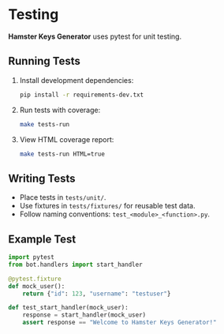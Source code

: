 # Testing

**Hamster Keys Generator** uses pytest for unit testing.

## Running Tests
1. Install development dependencies:
   ```sh
   pip install -r requirements-dev.txt
   ```
2. Run tests with coverage:
   ```sh
   make tests-run
   ```
3. View HTML coverage report:
   ```sh
   make tests-run HTML=true
   ```

## Writing Tests
- Place tests in `tests/unit/`.
- Use fixtures in `tests/fixtures/` for reusable test data.
- Follow naming conventions: `test_<module>_<function>.py`.

## Example Test
```python
import pytest
from bot.handlers import start_handler

@pytest.fixture
def mock_user():
    return {"id": 123, "username": "testuser"}

def test_start_handler(mock_user):
    response = start_handler(mock_user)
    assert response == "Welcome to Hamster Keys Generator!"
```
